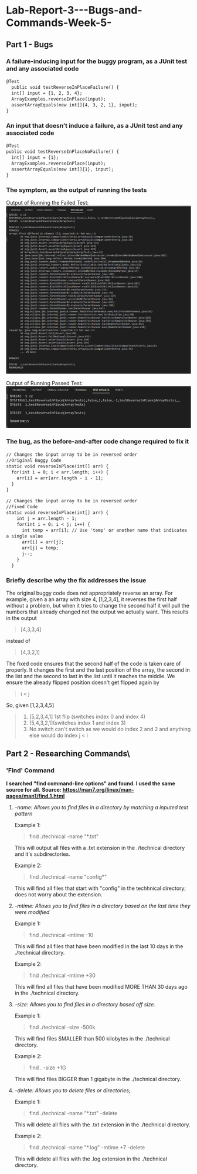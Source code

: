 # Lab-Report-3---Bugs-and-Commands-Week-5-
## Part 1 - Bugs

### A failure-inducing input for the buggy program, as a JUnit test and any associated code
```
@Test
  public void testReverseInPlaceFailure() {
  int[] input = {1, 2, 3, 4};
  ArrayExamples.reverseInPlace(input);
  assertArrayEquals(new int[]{4, 3, 2, 1}, input);
}
```

### An input that doesn’t induce a failure, as a JUnit test and any associated code

```
@Test
public void testReverseInPlaceNoFailure() {
  int[] input = {1};
  ArrayExamples.reverseInPlace(input);
  assertArrayEquals(new int[]{1}, input);
}
```

### The symptom, as the output of running the tests
Output of Running the Failed Test:
![Image](TestFailLab3.png)

Output of Running Passed Test:
![Image](TestPassLab3.png)

### The bug, as the before-and-after code change required to fix it

```
// Changes the input array to be in reversed order
//Original Buggy Code
static void reverseInPlace(int[] arr) {
  for(int i = 0; i < arr.length; i++) {
    arr[i] = arr[arr.length - i - 1];
  }
}
```

```
// Changes the input array to be in reversed order
//Fixed Code
static void reverseInPlace(int[] arr) {
    int j = arr.length - 1;
    for(int i = 0; i < j; i++) {
      int temp = arr[i]; // Use 'temp' or another name that indicates a single value
      arr[i] = arr[j];
      arr[j] = temp;
      j--;
    }
  }
```
###  Briefly describe why the fix addresses the issue
The original buggy code does not appropriately reverse an array. For example, given a an array with size 4, [1,2,3,4], it reverses the first half without a problem, but when it tries to change the second half it will pull the numbers that already changed not the output we actually want. This results in the output 
> [4,3,3,4]

instead of

> [4,3,2,1]

The fixed code ensures that the second half of the code is taken care of properly. It changes the first and the last position of the array, the second in the list and the second to last in the list until it reaches the middle. We ensure the already flipped position doesn't get flipped again by 
> i < j

So, given [1,2,3,4,5]
> 1) [5,2,3,4,1] 1st flip (switches index 0 and index 4)
> 2) [5,4,3,2,1](switches index 1 and index 3)
> 3) No switch can't switch as we would do index 2 and 2 and anything else would do index
> j < i

## Part 2 - Researching Commands\
### 'Find' Command
**I searched "find command-line options" and found. I used the same source for all.**
**Source: https://man7.org/linux/man-pages/man1/find.1.html**

1) *-name: Allows you to find files in a directory by matching a inputed text pattern*

   Example 1:
   > find ./technical -name "*.txt"

   This will output all files with a .txt extension in the ./technical directory and it's subdirectories.

   Example 2:
   > find ./technical -name "config*"

   This will find all files that start with "config" in the techhnical directory; does not worry about the extension.
   
3) *-mtime: Allows you to find  files in a directory based on the last time they were modified*

   Example 1:
   > find ./technical -mtime -10

   This will find all files that have been modified in the last 10 days in the ./technical directory.

   Example 2:
   > find ./technical -mtime +30
   
   This will find all files that have been modified MORE THAN 30 days ago in the ./technical directory.
   
5) *-size: Allows you to find files in a directory based off size.*

   Example 1:
   > find ./technical -size -500k
   
   This will find files SMALLER than 500 kilobytes in the ./technical directory.

   Example 2:
   > find . -size +1G
   
   This will find files BIGGER than 1 gigabyte in the ./technical directory.

6) *-delete: Allows you to delete files or directories;.*

   Example 1:
   > find ./technical -name "*.txt" -delete

   This will delete all files with the .txt extension in the ./technical directory.

   Example 2: 
   > find ./technical -name "*.log" -mtime +7 -delete

   This will delete all files with the .log extension in the ./technical directory.
              






